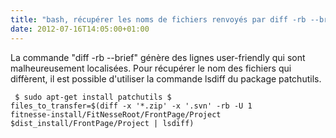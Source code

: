 ```yaml
---
title: "bash, récupérer les noms de fichiers renvoyés par diff -rb --brief"
date: 2012-07-16T14:05:00+01:00
---
```

La commande "diff -rb --brief" génère des lignes user-friendly qui sont malheureusement localisées. 
Pour récupérer le nom des fichiers qui diffèrent, il est possible d'utiliser la commande lsdiff du package patchutils.
 <code><pre>
$ sudo apt-get install patchutils
$ files_to_transfer=$(diff -x '*.zip' -x '.svn' -rb -U 1 
      fitnesse-install/FitNesseRoot/FrontPage/Project 
      $dist_install/FrontPage/Project | lsdiff)
</pre></code>
